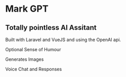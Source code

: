 # Mark GPT

## Totally pointless AI Assitant

Built with Laravel and VueJS and using the OpenAI api.

Optional Sense of Humour

Generates Images

Voice Chat and Responses
